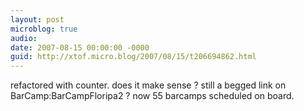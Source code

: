 ```yaml
---
layout: post
microblog: true
audio: 
date: 2007-08-15 00:00:00 -0000
guid: http://xtof.micro.blog/2007/08/15/t206694862.html
---
```

refactored with counter. does it make sense ? still a begged link on BarCamp:BarCampFloripa2 ? now 55 barcamps scheduled on board.
